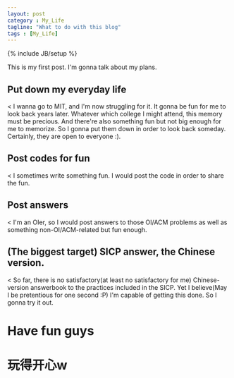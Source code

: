 ```yaml
---
layout: post
category : My_Life
tagline: "What to do with this blog"
tags : [My_Life]
---
```

{% include JB/setup %}
<link rel="stylesheet" href="http://spaike97.github.io/bkgrd2.css/">

This is my first post. I'm gonna talk about my plans.

## Put down my everyday life

<	I wanna go to MIT, and I'm now struggling for it. It gonna be fun for me to look back years later. Whatever which college I might attend, this memory must be precious. And there're also something fun but not big enough for me to memorize. So I gonna put them down in order to look back someday. Certainly, they are open to everyone :).

## Post codes for fun

<	I sometimes write something fun. I would post the code in order to share the fun.

## Post answers
	
<	I'm an OIer, so I would post answers to those OI/ACM problems as well as something non-OI/ACM-related but fun enough.

## (The biggest target) SICP answer, the Chinese version.
	
<	So far, there is no satisfactory(at least no satisfactory for me) Chinese-version answerbook to the practices included in the SICP. Yet I believe(May I be pretentious for one second :P) I'm capable of getting this done. So I gonna try it out. 

# Have fun guys 
# 玩得开心w
